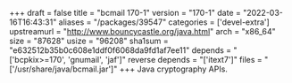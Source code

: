 +++
draft = false
title = "bcmail 170-1"
version = "170-1"
date = "2022-03-16T16:43:31"
aliases = "/packages/39547"
categories = ['devel-extra']
upstreamurl = "http://www.bouncycastle.org/java.html"
arch = "x86_64"
size = "87628"
usize = "96208"
sha1sum = "e632512b35b0c608e1ddf0f6068da9fd1af7ee11"
depends = "['bcpkix>=170', 'gnumail', 'jaf']"
reverse depends = "['itext7']"
files = "['/usr/share/java/bcmail.jar']"
+++
Java cryptography APIs.